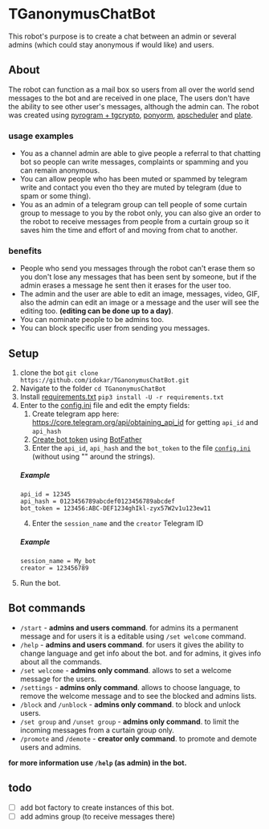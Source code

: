 # TGanonymusChatBot

This robot's purpose is to create a chat between an admin or several admins (which could stay anonymous if would like) and users.

## About

The robot can function as a mail box so users from all over the world send messages to the bot and are received in one place,
The users don't have the ability to see other user's messages, although the admin can.
The robot was created using [pyrogram + tgcrypto](https://github.com/pyrogram), [ponyorm](https://github.com/ponyorm), [apscheduler](https://github.com/agronholm/apscheduler) and [plate](https://github.com/delivrance/plate).

### usage examples

* You as a channel admin are able to give people a referral to that chatting bot so people can write messages, complaints or spamming and you can remain anonymous. 
* You can allow people who has been muted or spammed by telegram write and contact you even tho they are muted by telegram (due to spam or some thing).
* You as an admin of a telegram group can tell people of some curtain group to message to you by the robot only, you can also give an order to the robot to receive messages from people from a curtain group so it saves him the time and effort of and moving from chat to another.

### benefits

* People who send you messages through the robot can't erase them so you don't lose any messages that has been sent by someone, but if the admin erases a message he sent then it erases for the user too.
* The admin and the user are able to edit an image, messages, video, GIF, also the admin can edit an image or a message and the user will see the editing too. **(editing can be done up to a day)**. 
* You can nominate people to be admins too. 
* You can block specific user from sending you messages.

## Setup

1. clone the bot
`git clone https://github.com/idokar/TGanonymusChatBot.git`
2. Navigate to the folder
`cd TGanonymusChatBot`
3. Install [requirements.txt](https://github.com/idokar/TGanonymusChatBot/blob/master/requirements.txt)
`pip3 install -U -r requirements.txt`
4. Enter to the [config.ini](https://github.com/idokar/TGanonymusChatBot/blob/master/config.ini) file and edit the empty fields:
    1. Create telegram app here: https://core.telegram.org/api/obtaining_api_id for getting `api_id` and `api_hash`
    2. [Create bot token](https://core.telegram.org/bots#3-how-do-i-create-a-bot) using [BotFather](https://t.me/botfather)
    3. Enter the `api_id`, `api_hash` and the `bot_token` to the file [`config.ini`](https://github.com/idokar/TGanonymusChatBot/blob/master/config.ini) (without using "" around the strings).
    ##### Example
     ```
     api_id = 12345
     api_hash = 0123456789abcdef0123456789abcdef
     bot_token = 123456:ABC-DEF1234ghIkl-zyx57W2v1u123ew11
     ```
     4. Enter the `session_name` and the `creator` Telegram ID
    ##### Example
     ```
     session_name = My_bot
     creator = 123456789
     ```
5. Run the bot.

## Bot commands

* `/start` - **admins and users command**. for admins its a permanent message and for users it is a editable using `/set welcome` command.
* `/help` - **admins and users command**. for users it gives the ability to change language and get info about the bot. and for admins, it gives info about all the commands.  
* `/set welcome` - **admins only command**. allows to set a welcome message for the users.
* `/settings` - **admins only command**. allows to choose language, to remove the welcome message and to see the blocked and admins lists.
* `/block` and `/unblock` - **admins only command**. to block and unlock users.
* `/set group` and `/unset group` - **admins only command**. to limit the incoming messages from a curtain group only.
* `/promote` and `/demote` - **creator only command**. to promote and demote users and admins.

**for more information use `/help` (as admin) in the bot.**

## todo
- [ ]  add bot factory to create instances of this bot.
- [ ]  add admins group (to receive messages there)
